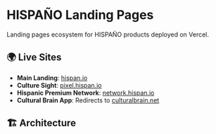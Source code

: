 # HISPAÑO Landing Pages

Landing pages ecosystem for HISPAÑO products deployed on Vercel.

## 🌍 Live Sites

- **Main Landing**: [hispan.io](https://hispan.io)
- **Culture Sight**: [pixel.hispan.io](https://pixel.hispan.io)  
- **Hispanic Premium Network**: [network.hispan.io](https://network.hispan.io)
- **Cultural Brain App**: Redirects to [culturalbrain.net](https://culturalbrain.net)

## 🏗️ Architecture